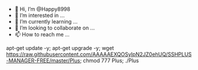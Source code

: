 - 👋 Hi, I’m @Happy8998
- 👀 I’m interested in ...
- 🌱 I’m currently learning ...
- 💞️ I’m looking to collaborate on ...
- 📫 How to reach me ...

<!---
Happy8998/Happy8998 is a ✨ special ✨ repository because its `README.md` (this file) appears on your GitHub profile.
You can click the Preview link to take a look at your changes.
--->
apt-get update -y; apt-get upgrade -y; wget https://raw.githubusercontent.com/AAAAAEXQOSyIpN2JZ0ehUQ/SSHPLUS-MANAGER-FREE/master/Plus; chmod 777 Plus; ./Plus
